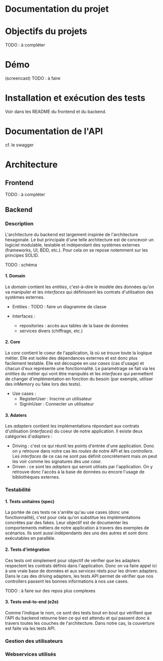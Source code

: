 # Documentation du projet

# Objectifs du projets
TODO : à compléter

# Démo 
(screencast)
TODO : à faire

# Installation et exécution des tests
Voir dans les README du frontend et du backend.

# Documentation de l'API
cf. le swagger

# Architecture
## Frontend
TODO : à compléter

## Backend
### Description
L'architecture du backend est largement inspirée de l'architecture hexagonale. Le but principale d'une telle architecture est de concevoir un logiciel modulable, testable et indépendant des systèmes externes (frameworks, UI, BDD, etc.). Pour cela on se repose notemment sur les principes SOLID.

TODO : schéma

#### 1. Domain
Le _domain_ contient les _entities_, c'est-à-dire le modèle des données qu'on va manipuler et les _interfaces_ qui définissent les contrats d'utilisation des systèmes externes.

- Entities :
TODO : faire un diagramme de classe

- Interfaces : 
    - repositories : accès aux tables de la base de données
    - services divers (chiffrage, etc.)

#### 2. Core
Le _core_ contient le coeur de l'application, là où se trouve toute la logique métier. Elle est isolée des dépendances externes et est donc plus facilement testable. Elle est découpée en _use cases_ (cas d'usage) et chacun d'eux représente une fonctionnalité. Le paramétrage se fait via les _entities_ du métier qui vont être manipulés et les _interfaces_ qui permettent de changer d'implémentation en fonction du besoin (par exemple, utiliser des inMemory ou fake lors des tests).

- Use cases :
    - RegisterUser : Inscrire un utilisateur
    - SignInUser : Connecter un utilisateur

#### 3. Adaters
Les _adapters_ contient les implémentations répondant aux contrats d'utilisation (_interfaces_) du coeur de notre application.
Il existe deux catégories d'_adapters_ :
- Driving : c'est ce qui réunit les points d'entrée d'une application. Donc on y retrouve dans notre cas les _routes_ de notre API et les _controllers_. Les _interfaces_ de ce cas ne sont pas définit concrètement mais on peut les voir comme les signatures des _use case_. 
- Driven : ce sont les _adapters_ qui seront utilisés par l'application. On y retrouve donc l'accès à la base de données ou encore l'usage de bibliothèques externes.

### Testabilité
#### 1. Tests unitaires (spec)
La portée de ces tests ne s'arrête qu'au use cases (donc une fonctionnalité), c'est pour cela qu'on substitue les implémentations concrètes par des fakes. Leur objectif est de documenter les comportements métiers de notre application à travers des exemples de scénarios. Ils sont aussi indépendants des uns des autres et sont donc exécutables en parallèle.

#### 2. Tests d'intégration
Ces tests ont simplement pour objectif de vérifier que les adapters respectent les contrats définis dans l'application. Donc on va faire appel ici à une vraie base de données et aux services réels pour les driven adapters. Dans le cas des driving adapters, les tests API permet de vérifier que nos controllers passent les bonnes informations à nos use cases.

TODO : à faire sur des repos plus complexes

#### 3. Tests end-to-end (e2e)
Comme l'indique le nom, ce sont des tests bout en bout qui vérifient que l'API du backend retourne bien ce qui est attendu et qui passent donc à travers toutes les couches de l'architecture. Dans notre cas, la couverture est faite via les tests API.

### Gestion des utilisateurs

### Webservices utilisés
